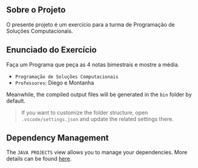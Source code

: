 ## Sobre o Projeto

O presente projeto é um exercício para a turma de Programação de Soluções Computacionais.

## Enunciado do Exercício

Faça um Programa que peça as 4 notas bimestrais e mostre a média.

- `Programação de Soluções Computacionais`
- `Professores`: Diego e Montanha

Meanwhile, the compiled output files will be generated in the `bin` folder by default.

> If you want to customize the folder structure, open `.vscode/settings.json` and update the related settings there.

## Dependency Management

The `JAVA PROJECTS` view allows you to manage your dependencies. More details can be found [here](https://github.com/microsoft/vscode-java-dependency#manage-dependencies).

